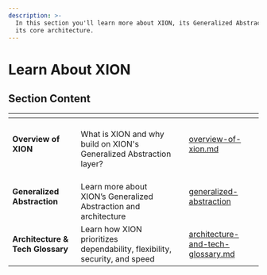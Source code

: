 ```yaml
---
description: >-
  In this section you'll learn more about XION, its Generalized Abstraction, and
  its core architecture.
---
```


# Learn About XION

## Section Content

<table data-view="cards"><thead><tr><th></th><th></th><th></th><th data-hidden data-card-target data-type="content-ref"></th></tr></thead><tbody><tr><td><strong>Overview of XION</strong></td><td><br>What is XION and why build on XION's Generalized Abstraction layer?</td><td></td><td><a href="overview-of-xion.md">overview-of-xion.md</a></td></tr><tr><td><strong>Generalized Abstraction</strong></td><td><br>Learn more about XION’s Generalized Abstraction and architecture</td><td></td><td><a href="generalized-abstraction/">generalized-abstraction</a></td></tr><tr><td><strong>Architecture &#x26; Tech Glossary</strong></td><td>Learn how XION prioritizes dependability, flexibility, security, and speed</td><td></td><td><a href="architecture-and-tech-glossary.md">architecture-and-tech-glossary.md</a></td></tr></tbody></table>

